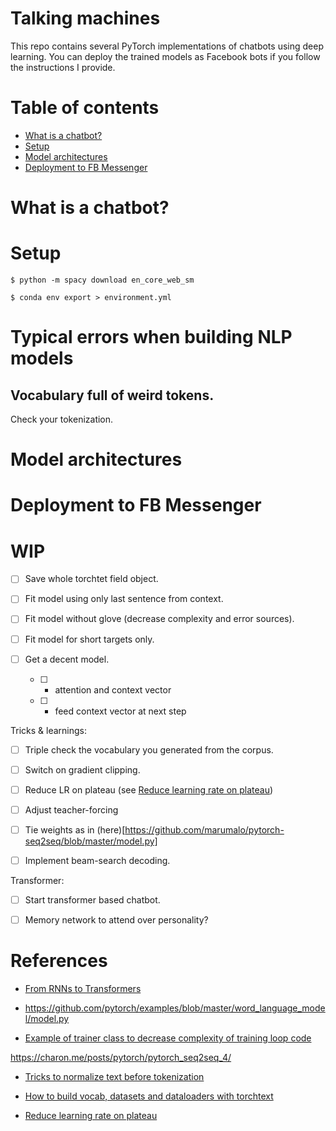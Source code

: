 # Talking machines

This repo contains several PyTorch implementations of chatbots using deep learning. You can deploy the trained models as Facebook bots if you follow
the instructions I provide.

# Table of contents

* [What is a chatbot?](#what-is-a-chatbot?)
* [Setup](#setup)
* [Model architectures](#model-architectures)
* [Deployment to FB Messenger](#deployment-to-fb-messenger)

# What is a chatbot?

# Setup

```
$ python -m spacy download en_core_web_sm
```

```
$ conda env export > environment.yml
```

# Typical errors when building NLP models

## Vocabulary full of weird tokens.
Check your tokenization.


# Model architectures

# Deployment to FB Messenger

# WIP

- [ ] Save whole torchtet field object.
- [ ] Fit model using only last sentence from context.
- [ ] Fit model without glove (decrease complexity and error sources).
- [ ] Fit model for short targets only.

- [ ] Get a decent model.
    * [ ] + attention and context vector
    * [ ] + feed context vector at next step

Tricks & learnings:
- [ ] Triple check the vocabulary you generated from the corpus.
- [ ] Switch on gradient clipping.
- [ ] Reduce LR on plateau (see [Reduce learning rate on plateau](https://github.com/marumalo/pytorch-seq2seq/blob/master/train.py))
- [ ] Adjust teacher-forcing
- [ ] Tie weights as in (here)[https://github.com/marumalo/pytorch-seq2seq/blob/master/model.py]
- [ ] Implement beam-search decoding.


Transformer:
- [ ] Start transformer based chatbot.
- [ ] Memory network to attend over personality?


# References

- [From RNNs to Transformers](https://dzone.com/articles/rnn-seq2seq-transformers-introduction-to-neural-ar)

- https://github.com/pytorch/examples/blob/master/word_language_model/model.py

- [Example of trainer class to decrease complexity of training loop code](https://github.com/codertimo/BERT-pytorch/blob/master/bert_pytorch/trainer/pretrain.py)

https://charon.me/posts/pytorch/pytorch_seq2seq_4/


- [Tricks to normalize text before tokenization](https://pytorch.org/text/_modules/torchtext/data/utils.html)

- [How to build vocab, datasets and dataloaders with torchtext](https://pytorch.org/tutorials/beginner/torchtext_translation_tutorial.html)

- [Reduce learning rate on plateau](https://github.com/marumalo/pytorch-seq2seq/blob/master/train.py)